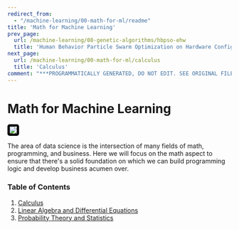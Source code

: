 ```yaml
---
redirect_from:
  - "/machine-learning/00-math-for-ml/readme"
title: 'Math for Machine Learning'
prev_page:
  url: /machine-learning/08-genetic-algorithms/hbpso-ehw
  title: 'Human Behavior Particle Swarm Optimization on Hardware Configuration'
next_page:
  url: /machine-learning/00-math-for-ml/calculus
  title: 'Calculus'
comment: "***PROGRAMMATICALLY GENERATED, DO NOT EDIT. SEE ORIGINAL FILES IN /content***"
---
```

# Math for Machine Learning

<img src='https://media.tenor.com/images/f6452676b8ebe26bbac383ba74ab22af/tenor.gif' style='border: 5px solid black; border-radius: 5px;'/>

The area of data science is the intersection of many fields of math, programming, and business. Here we will focus on the math aspect to ensure that there's a solid foundation on which we can build programming logic and develop business acumen over.

### Table of Contents
1. [Calculus](https://jeffchenchengyi.github.io/machine-learning/00-math-for-ml/calculus.html)
2. [Linear Algebra and Differential Equations](https://jeffchenchengyi.github.io/machine-learning/00-math-for-ml/linalg-de.html)
3. [Probability Theory and Statistics](https://jeffchenchengyi.github.io/machine-learning/00-math-for-ml/probability-statistics.html)
